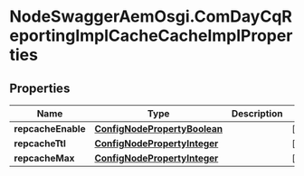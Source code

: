 # NodeSwaggerAemOsgi.ComDayCqReportingImplCacheCacheImplProperties

## Properties
Name | Type | Description | Notes
------------ | ------------- | ------------- | -------------
**repcacheEnable** | [**ConfigNodePropertyBoolean**](ConfigNodePropertyBoolean.md) |  | [optional] 
**repcacheTtl** | [**ConfigNodePropertyInteger**](ConfigNodePropertyInteger.md) |  | [optional] 
**repcacheMax** | [**ConfigNodePropertyInteger**](ConfigNodePropertyInteger.md) |  | [optional] 


